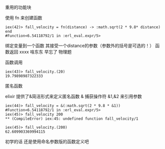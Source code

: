 重用的功能块

使用 fn 来创建函数

>
    iex(42)> fall_velocity = fn(distance) -> :math.sqrt(2 * 9.8* distance) end
    #Function<6.54118792/1 in :erl_eval.expr/5>

绑定变量到一个函数  其接受一个distance的参数（参数外的括号是可选的！） 函数返回 xxxx 啥东东 早忘了  物理题

函数调用
>
    iex(43)> fall_velocity.(20)
    19.79898987322333

匿名函数

elixir 提供了&简洁形式来定义匿名函数 & 捕获操作符 &1,&2 来引用参数
>
    iex(44)> fall_velocity = &(:math.sqrt(2 * 9.8 * &1))
    #Function<6.54118792/1 in :erl_eval.expr/5>
    iex(45)> fall_velocity 200
    ** (CompileError) iex:45: undefined function fall_velocity/1

    iex(45)> fall_velocity.(200)
    62.609903369994115

初学的话 还是使用命名参数版的函数定义吧
